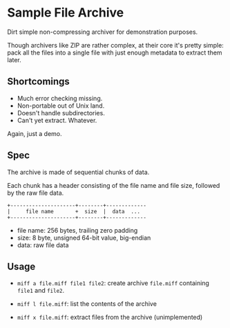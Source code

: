 # Sample File Archive

Dirt simple non-compressing archiver for demonstration purposes.

Though archivers like ZIP are rather complex, at their core it's pretty
simple: pack all the files into a single file with just enough metadata
to extract them later.

## Shortcomings

* Much error checking missing.
* Non-portable out of Unix land.
* Doesn't handle subdirectories.
* Can't yet extract. Whatever.

Again, just a demo.

## Spec

The archive is made of sequential chunks of data.

Each chunk has a header consisting of the file name and file size,
followed by the raw file data.

```
+---------------------+--------+-------------
|     file name       +  size  |  data  ...
+---------------------+--------+-------------
```

* file name: 256 bytes, trailing zero padding
* size: 8 byte, unsigned 64-bit value, big-endian
* data: raw file data

## Usage

* `miff a file.miff file1 file2`: create archive `file.miff`
  containing `file1` and `file2`.

* `miff l file.miff`: list the contents of the archive

* `miff x file.miff`: extract files from the archive (unimplemented)

